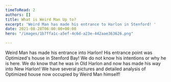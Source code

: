 ```yaml
---
timeToRead: 2
authors: []
title: What is Weird Man Up to?
excerpt: 'Weird Man has made his entrance to Harlon in Stenford! '
date: 2021-08-28T06:00:00+00:00
hero: "/images/1b7ffa1c-a5ef-4c6d-a23e-442aae363626.png"

---
```

Weird Man has made his entrance into Harlon!  His entrance point was Optimized's house in Stenford Bay!  We do not know his intentions or why he is here.  We do know that he was in Old Harlon and now has made his way into New Harlon!  We have several pictures and detailed analysis of Optimized house now occupied by Weird Man himself! 